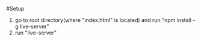 #Setup
1. go to root directory(where "index.html" is located) and run "npm install -g live-server"
2. run "live-server"